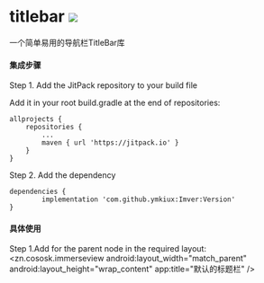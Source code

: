 # titlebar  [![](https://jitpack.io/v/ymkiux/Imver.svg)](https://jitpack.io/#ymkiux/Imver)
一个简单易用的导航栏TitleBar库

#### 集成步骤

Step 1. Add the JitPack repository to your build file

Add it in your root build.gradle at the end of repositories:

	allprojects {
		repositories {
			...
			maven { url 'https://jitpack.io' }
		}
	}
  Step 2. Add the dependency

	dependencies {
	        implementation 'com.github.ymkiux:Imver:Version'
	}
#### 具体使用
Step 1.Add for the parent node in the required layout:
 <zn.cososk.immerseview
        android:layout_width="match_parent"
        android:layout_height="wrap_content"
        app:title="默认的标题栏" />
